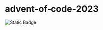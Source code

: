 # advent-of-code-2023

![Static Badge](https://img.shields.io/badge/Advent_of_Code-2023-yellowgreen?style=for-the-badge&link=https%3A%2F%2Fadventofcode.com%2F)

